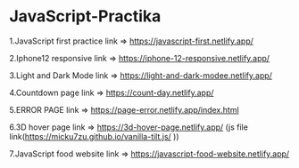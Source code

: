 # JavaScript-Practika
1.JavaScript first practice link => https://javascript-first.netlify.app/

2.Iphone12 responsive link => https://iphone-12-responsive.netlify.app/

3.Light and Dark Mode link => https://light-and-dark-modee.netlify.app/ 

4.Countdown page link => https://count-day.netlify.app/

5.ERROR PAGE  link => https://page-error.netlify.app/index.html

6.3D hover page link => https://3d-hover-page.netlify.app/ (js file link(https://micku7zu.github.io/vanilla-tilt.js/ ))

7.JavaScript food website link => https://javascript-food-website.netlify.app/

